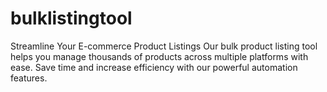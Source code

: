 # bulklistingtool
Streamline Your E-commerce Product Listings  Our bulk product listing tool helps you manage thousands of products across multiple platforms with ease. Save time and increase efficiency with our powerful automation features.
